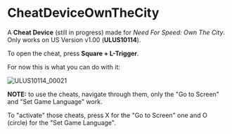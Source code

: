 # CheatDeviceOwnTheCity
A **Cheat Device** (still in progress) made for *Need For Speed: Own The City*. Only works on US Version v1.00 (**ULUS10114**).

To open the cheat, press **Square + L-Trigger**.

For now this is what you can do with it:

![ULUS10114_00021](https://user-images.githubusercontent.com/88230635/205371445-96ae2bbc-0196-4f60-8627-cb3d014592f1.jpg)


**NOTE:** to use the cheats, navigate through them, only the "Go to Screen" and "Set Game Language" work.

To "activate" those cheats, press X for the "Go to Screen" one and O (circle) for the "Set Game Language".
